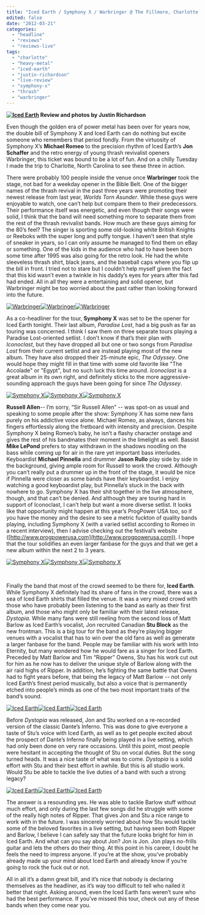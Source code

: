 ```yaml
---
title: "Iced Earth / Symphony X / Warbringer @ The Fillmore, Charlotte NC, March 6, 2012"
edited: false
date: "2012-03-21"
categories:
  - "headline"
  - "reviews"
  - "reviews-live"
tags:
  - "charlotte"
  - "heavy-metal"
  - "iced-earth"
  - "justin-richardson"
  - "live-review"
  - "symphony-x"
  - "thrash"
  - "warbringer"
---
```


 **[![Iced Earth](http://www.hellbound.ca/wp-content/uploads/2012/03/iced_earth_02.jpg "Iced Earth")](http://www.hellbound.ca/wp-content/uploads/2012/03/iced_earth_02.jpg) Review and photos by Justin Richardson**

Even though the golden era of power metal has been over for years now, the double bill of Symphony X and Iced Earth can do nothing but excite someone who remembers that period fondly. From the virtuosity of Symphony X’s **Michael Romeo** to the precision rhythm of Iced Earth’s **Jon Schaffer** and the retro energy of young thrash revivalist openers Warbringer, this ticket was bound to be a lot of fun. And on a chilly Tuesday I made the trip to Charlotte, North Carolina to see these three in action.

There were probably 100 people inside the venue once **Warbringer** took the stage, not bad for a weekday opener in the Bible Belt. One of the bigger names of the thrash revival in the past three years were promoting their newest release from last year, _Worlds Torn Asunder_. While these guys were enjoyable to watch, one can’t help but compare them to their predecessors. Their performance itself was energetic, and even though their songs were solid, I think that the band will need something more to separate them from the rest of the thrash revivalist bands. How much are these guys aiming for the 80’s feel? The singer is sporting some old-looking white British Knights or Reeboks with the super long and puffy tongue. I haven’t seen that style of sneaker in years, so I can only assume he managed to find them on eBay or something. One of the kids in the audience who had to have been born some time after 1995 was also going for the retro look. He had the white sleeveless thrash shirt, black jeans, and the baseball caps where you flip up the bill in front. I tried not to stare but I couldn’t help myself given the fact that this kid wasn’t even a twinkle in his daddy’s eyes for years after this fad had ended. All in all they were a entertaining and solid opener, but Warbringer might be too worried about the past rather than looking forward into the future.

[![](http://www.hellbound.ca/wp-content/uploads/2012/03/warbringer_01-182x182.jpg "Warbringer")](http://www.hellbound.ca/wp-content/uploads/2012/03/warbringer_01.jpg)[![](http://www.hellbound.ca/wp-content/uploads/2012/03/warbringer_02-182x182.jpg "Warbringer")](http://www.hellbound.ca/wp-content/uploads/2012/03/warbringer_02.jpg)[![](http://www.hellbound.ca/wp-content/uploads/2012/03/warbringer_03-182x182.jpg "Warbringer")](http://www.hellbound.ca/wp-content/uploads/2012/03/warbringer_03.jpg)

As a co-headliner for the tour, **Symphony X** was set to be the opener for Iced Earth tonight. Their last album, _Paradise Lost_, had a big push as far as touring was concerned. I think I saw them on three separate tours playing a Paradise Lost-oriented setlist. I don’t know if that’s their plan with _Iconoclast_, but they have dropped all but one or two songs from _Paradise Lost_ from their current setlist and are instead playing most of the new album. They have also dropped their 25-minute epic, _The Odyssey_. One would hope they might fill in that time with some old favorite like "The Accolade" or "Egypt", but no such luck this time around. _Iconoclast_ is a great album in its own right, and definitely sticks to the more aggressive-sounding approach the guys have been going for since _The Odyssey_.

[![](http://www.hellbound.ca/wp-content/uploads/2012/03/symx_01-182x182.jpg "Symphony X")](http://www.hellbound.ca/wp-content/uploads/2012/03/symx_01.jpg)[![](http://www.hellbound.ca/wp-content/uploads/2012/03/symx_02-182x182.jpg "Symphony X")](http://www.hellbound.ca/wp-content/uploads/2012/03/symx_02.jpg)[![](http://www.hellbound.ca/wp-content/uploads/2012/03/symx_03-182x182.jpg "Symphony X")](http://www.hellbound.ca/wp-content/uploads/2012/03/symx_03.jpg)

**Russell Allen**\-- I’m sorry, “Sir Russell Allen” -- was spot-on as usual and speaking to some people after the show: Symphony X has some new fans purely on his addictive voice alone. Michael Romeo, as always, dances his fingers effortlessly along the fretboard with intensity and precision. Despite Symphony X being Romeo’s baby, he isn’t a flashy character onstage and gives the rest of his bandmates their moment in the limelight as well. Bassist **Mike LePond** prefers to stay withdrawn in the shadows noodling on the bass while coming up for air in the rare yet important bass interludes. Keyboardist **Michael Pinnella** and drummer **Jason Rullo** play side by side in the background, giving ample room for Russell to work the crowd. Although you can’t really put a drummer up in the front of the stage, it would be nice if Pinnella were closer as some bands have their keyboardist. I enjoy watching a good keyboardist play, but Pinnella’s stuck in the back with nowhere to go. Symphony X has their shit together in the live atmosphere, though, and that can’t be denied. And although they are touring hard in support of Iconoclast, I can’t help but want a more diverse setlist. It looks like that opportunity might happen at this year’s ProgPower USA too, so if you have the money and the desire to see a metric fuckton of quality bands playing, including Symphony X (with a varied setlist according to Romeo in a recent interview), then I advise checking out the festival’s website ([http://www.progpowerusa.com](http://www.progpowerusa.com)). I hope that the tour solidifies an even larger fanbase for the guys and that we get a new album within the next 2 to 3 years.

[![](http://www.hellbound.ca/wp-content/uploads/2012/03/symx_alt1-182x182.jpg "Symphony X")](http://www.hellbound.ca/wp-content/uploads/2012/03/symx_alt1.jpg)[![](http://www.hellbound.ca/wp-content/uploads/2012/03/symx_alt4-182x182.jpg "Symphony X")](http://www.hellbound.ca/wp-content/uploads/2012/03/symx_alt4.jpg)[![](http://www.hellbound.ca/wp-content/uploads/2012/03/symx_alt2-182x182.jpg "Symphony X")](http://www.hellbound.ca/wp-content/uploads/2012/03/symx_alt2.jpg)

 

Finally the band that most of the crowd seemed to be there for, **Iced Earth**. While Symphony X definitely had its share of fans in the crowd, there was a sea of Iced Earth shirts that filled the venue. It was a very mixed crowd with those who have probably been listening to the band as early as their first album, and those who might only be familiar with their latest release, _Dystopia_. While many fans were still reeling from the second loss of Matt Barlow as Iced Earth’s vocalist, Jon recruited Canadian **Stu Block** as the new frontman. This is a big tour for the band as they’re playing bigger venues with a vocalist that has to win over the old fans as well as generate a larger fanbase for the band. People may be familiar with his work with Into Eternity, but many wondered how he would fare as a singer for Iced Earth. Preceded by Matt Barlow and Tim “Ripper” Owens, Stu has his work cut out for him as he now has to deliver the unique style of Barlow along with the air raid highs of Ripper. In addition, he’s fighting the same battle that Owens had to fight years before, that being the legacy of Matt Barlow -- not only Iced Earth’s finest period musically, but also a voice that is permanently etched into people’s minds as one of the two most important traits of the band’s sound.

[![](http://www.hellbound.ca/wp-content/uploads/2012/03/iced_earth_01-182x182.jpg "Iced Earth")](http://www.hellbound.ca/wp-content/uploads/2012/03/iced_earth_01.jpg)[![](http://www.hellbound.ca/wp-content/uploads/2012/03/iced_earth_04-182x182.jpg "Iced Earth")](http://www.hellbound.ca/wp-content/uploads/2012/03/iced_earth_04.jpg)[![](http://www.hellbound.ca/wp-content/uploads/2012/03/iced_earth_03-182x182.jpg "Iced Earth")](http://www.hellbound.ca/wp-content/uploads/2012/03/iced_earth_03.jpg)

Before _Dystopia_ was released, Jon and Stu worked on a re-recorded version of the classic Dante’s Inferno. This was done to give everyone a taste of Stu’s voice with Iced Earth, as well as to get people excited about the prospect of Dante’s Inferno finally being played in a live setting, which had only been done on very rare occasions. Until this point, most people were hesitant in accepting the thought of Stu on vocal duties. But the song turned heads. It was a nice taste of what was to come. _Dystopia_ is a solid effort with Stu and their best effort in awhile. But this is all studio work. Would Stu be able to tackle the live duties of a band with such a strong legacy?

[![](http://www.hellbound.ca/wp-content/uploads/2012/03/iced_earth_05-182x182.jpg "Iced Earth")](http://www.hellbound.ca/wp-content/uploads/2012/03/iced_earth_05.jpg)[![](http://www.hellbound.ca/wp-content/uploads/2012/03/iced_earth_07-182x182.jpg "Iced Earth")](http://www.hellbound.ca/wp-content/uploads/2012/03/iced_earth_07.jpg)[![](http://www.hellbound.ca/wp-content/uploads/2012/03/iced_earth_06-182x182.jpg "Iced Earth")](http://www.hellbound.ca/wp-content/uploads/2012/03/iced_earth_06.jpg)

The answer is a resounding yes. He was able to tackle Barlow stuff without much effort, and only during the last few songs did he struggle with some of the really high notes of Ripper. That gives Jon and Stu a nice range to work with in the future. I was sincerely worried about how Stu would tackle some of the beloved favorites in a live setting, but having seen both Ripper and Barlow, I believe I can safely say that the future looks bright for him in Iced Earth. And what can you say about Jon? Jon is Jon. Jon plays no-frills guitar and lets the others do their thing. At this point in his career, I doubt he feels the need to impress anyone. If you’re at the show, you’ve probably already made up your mind about Iced Earth and already know if you’re going to rock the fuck out or not.

All in all it’s a damn great bill, and it’s nice that nobody is declaring themselves as the headliner, as it’s way too difficult to tell who nailed it better that night. Asking around, even the Iced Earth fans weren’t sure who had the best performance. If you’ve missed this tour, check out any of these bands when they come near you.
